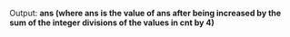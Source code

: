 Output: **ans (where ans is the value of ans after being increased by the sum of the integer divisions of the values in cnt by 4)**